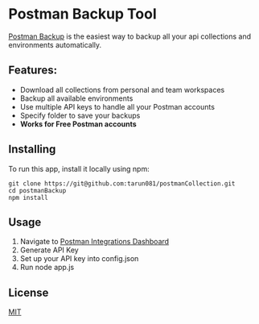 # Postman Backup Tool

[Postman Backup](https://github.com/kytmanov/postmanBackup) is the easiest way to backup all your api collections and environments automatically.

## Features:
 - Download all collections from personal and team workspaces
 - Backup all available environments
 - Use multiple API keys to handle all your Postman accounts
 - Specify folder to save your backups
 - **Works for Free Postman accounts**

## Installing

To run this app, install it locally using npm:

```
git clone https://git@github.com:tarun081/postmanCollection.git
cd postmanBackup
npm install

```

## Usage

1. Navigate to [Postman Integrations Dashboard](https://go.postman.co/integrations/services/pm_pro_api)
2. Generate API Key
3. Set  up your API key into config.json
4. Run node app.js

## License
[MIT](https://choosealicense.com/licenses/mit/)

